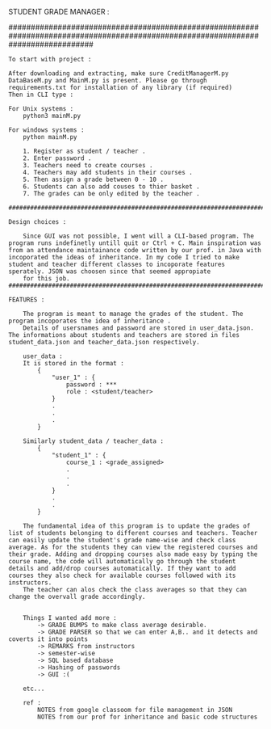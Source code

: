 STUDENT GRADE MANAGER :

###################################################################################################################################

    To start with project :

    After downloading and extracting, make sure CreditManagerM.py DataBaseM.py and MainM.py is present. Please go through requirements.txt for installation of any library (if required)
    Then in CLI type :

    For Unix systems :
        python3 mainM.py
    
    For windows systems :
        python mainM.py

        1. Register as student / teacher .
        2. Enter password .
        3. Teachers need to create courses .
        4. Teachers may add students in their courses .
        5. Then assign a grade between 0 - 10 . 
        6. Students can also add couses to thier basket .
        7. The grades can be only edited by the teacher .
    
    ############################################################################################################################

    Design choices :

        Since GUI was not possible, I went will a CLI-based program. The program runs indefinetly untill quit or Ctrl + C. Main inspiration was from an attendance maintainance code written by our prof. in Java with incoporated the ideas of inheritance. In my code I tried to make student and teacher different classes to incoporate features sperately. JSON was choosen since that seemed appropiate 
        for this job.
    ############################################################################################################################

    FEATURES :

        The program is meant to manage the grades of the student. The program incoporates the idea of inheritance .
        Details of usersnames and password are stored in user_data.json. The informations about students and teachers are stored in files student_data.json and teacher_data.json respectively.

        user_data :
        It is stored in the format : 
            {
                "user_1" : {
                    password : ***
                    role : <student/teacher>
                }
                .
                .
                .
            }
            
        Similarly student_data / teacher_data :
            {
                "student_1" : {
                    course_1 : <grade_assigned>
                    .
                    .
                    .
                }
                .
                .
            }

        The fundamental idea of this program is to update the grades of list of students belonging to different courses and teachers. Teacher can easily update the student's grade name-wise and check class average. As for the students they can view the registered courses and their grade. Adding and dropping courses also made easy by typing the course name, the code will automatically go through the student details and add/drop courses automatically. If they want to add courses they also check for available courses followed with its instructors.
        The teacher can alos check the class averages so that they can change the overvall grade accordingly.


        Things I wanted add more :
            -> GRADE BUMPS to make class average desirable.
            -> GRADE PARSER so that we can enter A,B.. and it detects and coverts it into points
            -> REMARKS from instructors
            -> semester-wise
            -> SQL based database
            -> Hashing of passwords
            -> GUI :(
                
        etc...

        ref : 
            NOTES from google classoom for file management in JSON
            NOTES from our prof for inheritance and basic code structures

